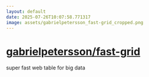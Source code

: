 ```yaml
---
layout: default
date: 2025-07-26T10:07:58.771317
image: assets/gabrielpetersson_fast-grid_cropped.png
---
```


# [gabrielpetersson/fast-grid](https://github.com/gabrielpetersson/fast-grid)

super fast web table for big data
